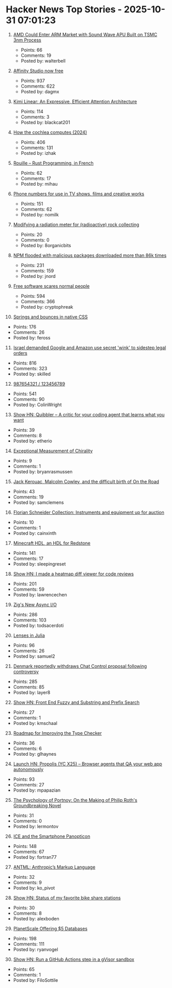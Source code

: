 # Hacker News Top Stories - 2025-10-31 07:01:23

1. [AMD Could Enter ARM Market with Sound Wave APU Built on TSMC 3nm Process](https://www.guru3d.com/story/amd-enters-arm-market-with-sound-wave-apu-built-on-tsmc-3nm-process/)
   - Points: 66
   - Comments: 19
   - Posted by: walterbell

2. [Affinity Studio now free](https://www.affinity.studio/get-affinity)
   - Points: 937
   - Comments: 622
   - Posted by: dagmx

3. [Kimi Linear: An Expressive, Efficient Attention Architecture](https://github.com/MoonshotAI/Kimi-Linear)
   - Points: 114
   - Comments: 3
   - Posted by: blackcat201

4. [How the cochlea computes (2024)](https://www.dissonances.blog/p/the-ear-does-not-do-a-fourier-transform)
   - Points: 406
   - Comments: 131
   - Posted by: izhak

5. [Rouille – Rust Programming, in French](https://github.com/bnjbvr/rouille)
   - Points: 62
   - Comments: 17
   - Posted by: mihau

6. [Phone numbers for use in TV shows, films and creative works](https://www.acma.gov.au/phone-numbers-use-tv-shows-films-and-creative-works)
   - Points: 151
   - Comments: 62
   - Posted by: nomilk

7. [Modifying a radiation meter for (radioactive) rock collecting](https://maurycyz.com/projects/ludlum3/)
   - Points: 20
   - Comments: 0
   - Posted by: 8organicbits

8. [NPM flooded with malicious packages downloaded more than 86k times](https://arstechnica.com/security/2025/10/npm-flooded-with-malicious-packages-downloaded-more-than-86000-times/)
   - Points: 231
   - Comments: 159
   - Posted by: jnord

9. [Free software scares normal people](https://danieldelaney.net/normal/)
   - Points: 594
   - Comments: 366
   - Posted by: cryptophreak

10. [Springs and bounces in native CSS](https://www.joshwcomeau.com/animation/linear-timing-function/)
   - Points: 176
   - Comments: 26
   - Posted by: feross

11. [Israel demanded Google and Amazon use secret 'wink' to sidestep legal orders](https://www.theguardian.com/us-news/2025/oct/29/google-amazon-israel-contract-secret-code)
   - Points: 816
   - Comments: 323
   - Posted by: skilled

12. [987654321 / 123456789](https://www.johndcook.com/blog/2025/10/26/987654321/)
   - Points: 541
   - Comments: 90
   - Posted by: ColinWright

13. [Show HN: Quibbler – A critic for your coding agent that learns what you want](https://github.com/fulcrumresearch/quibbler)
   - Points: 39
   - Comments: 8
   - Posted by: etherio

14. [Exceptional Measurement of Chirality](https://www.rsc.org/news/2019/july/exceptional-measurement-of-chirality)
   - Points: 9
   - Comments: 1
   - Posted by: bryanrasmussen

15. [Jack Kerouac, Malcolm Cowley, and the difficult birth of On the Road](https://theamericanscholar.org/scrolling-through/)
   - Points: 43
   - Comments: 19
   - Posted by: samclemens

16. [Florian Schneider Collection: Instruments and equipment up for auction](https://www.juliensauctions.com/en/articles/the-florian-schneider-collection-rare-instruments-and-iconic-equipment-from-kraftwerk)
   - Points: 10
   - Comments: 1
   - Posted by: cainxinth

17. [Minecraft HDL, an HDL for Redstone](https://github.com/itsfrank/MinecraftHDL)
   - Points: 141
   - Comments: 17
   - Posted by: sleepingreset

18. [Show HN: I made a heatmap diff viewer for code reviews](https://0github.com)
   - Points: 201
   - Comments: 59
   - Posted by: lawrencechen

19. [Zig's New Async I/O](https://andrewkelley.me/post/zig-new-async-io-text-version.html)
   - Points: 286
   - Comments: 103
   - Posted by: todsacerdoti

20. [Lenses in Julia](https://juliaobjects.github.io/Accessors.jl/stable/lenses/)
   - Points: 96
   - Comments: 26
   - Posted by: samuel2

21. [Denmark reportedly withdraws Chat Control proposal following controversy](https://therecord.media/demark-reportedly-withdraws-chat-control-proposal)
   - Points: 285
   - Comments: 85
   - Posted by: layer8

22. [Show HN: Front End Fuzzy and Substring and Prefix Search](https://github.com/m31coding/fuzzy-search)
   - Points: 27
   - Comments: 1
   - Posted by: kmschaal

23. [Roadmap for Improving the Type Checker](https://forums.swift.org/t/roadmap-for-improving-the-type-checker/82952)
   - Points: 36
   - Comments: 6
   - Posted by: glhaynes

24. [Launch HN: Propolis (YC X25) – Browser agents that QA your web app autonomously](https://app.propolis.tech/#/launch)
   - Points: 93
   - Comments: 27
   - Posted by: mpapazian

25. [The Psychology of Portnoy: On the Making of Philip Roth's Groundbreaking Novel](https://lithub.com/the-psychology-of-portnoy-on-the-making-of-philip-roths-groundbreaking-novel/)
   - Points: 31
   - Comments: 0
   - Posted by: lermontov

26. [ICE and the Smartphone Panopticon](https://www.newyorker.com/culture/infinite-scroll/ice-and-the-smartphone-panopticon)
   - Points: 148
   - Comments: 67
   - Posted by: fortran77

27. [ANTML: Anthropic’s Markup Language](https://karashiiro.leaflet.pub/3m4gf7geefs2l)
   - Points: 32
   - Comments: 9
   - Posted by: ko_pivot

28. [Show HN: Status of my favorite bike share stations](https://blog.alexboden.ca/toronto-bike-share-status/)
   - Points: 30
   - Comments: 8
   - Posted by: alexboden

29. [PlanetScale Offering $5 Databases](https://planetscale.com/blog/5-dollar-planetscale)
   - Points: 198
   - Comments: 111
   - Posted by: ryanvogel

30. [Show HN: Run a GitHub Actions step in a gVisor sandbox](https://github.com/geomys/sandboxed-step)
   - Points: 65
   - Comments: 1
   - Posted by: FiloSottile

